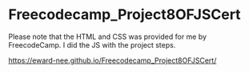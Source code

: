 # Freecodecamp_Project8OFJSCert

Please note that the HTML and CSS was provided for me by FreecodeCamp. I did the JS with the project steps.

https://eward-nee.github.io/Freecodecamp_Project8OFJSCert/
